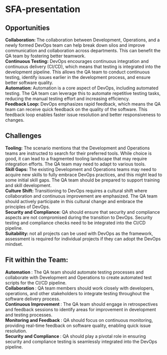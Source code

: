 # SFA-presentation

## Opportunities
<strong>Collaboration: </strong>The collaboration between Development, Operations, and a newly formed DevOps team can help break down silos and improve communication and collaboration across departments. This can benefit the QA team by fostering better teamwork.<br>
<strong>Continuous Testing:</strong> DevOps encourages continuous integration and continuous delivery (CI/CD), which means that testing is integrated into the development pipeline. This allows the QA team to conduct continuous testing, identify issues earlier in the development process, and ensure better software quality.<br>
<strong>Automation: </strong>Automation is a core aspect of DevOps, including automated testing. The QA team can leverage this to automate repetitive testing tasks, reducing the manual testing effort and increasing efficiency.<br>
<strong>Feedback Loop:</strong> DevOps emphasizes rapid feedback, which means the QA team can receive quick feedback on the quality of the software. This feedback loop enables faster issue resolution and better responsiveness to changes.<br>

## Challenges 
<strong>Tooling:</strong> The scenario mentions that the Development and Operations teams are instructed to search for their preferred tools. While choice is good, it can lead to a fragmented tooling landscape that may require integration efforts. The QA team may need to adapt to various tools. <br>
<strong>Skill Gaps: </strong>The existing Development and Operations teams may need to acquire new skills to fully embrace DevOps practices, and this might lead to some initial skill gaps. The QA team should be prepared to support training and skill development. <br>
<strong>Culture Shift: </strong>Transitioning to DevOps requires a cultural shift where collaboration and continuous improvement are emphasized. The QA team should actively participate in this cultural change and embrace the principles of DevOps.<br>
<strong>Security and Compliance:</strong> QA should ensure that security and compliance aspects are not compromised during the transition to DevOps. Security testing and compliance checks need to be integrated into the CI/CD pipeline.<br>
<strong>Suitability: </strong>not all projects can be used with DevOps as the framework, assessment is required for individual projects if they can adopt the DevOps mindset.<br>

## Fit within the Team:
<strong> Automation </strong>: The QA team should automate testing processes and collaborate with Development and Operations to create automated test scripts for the CI/CD pipeline.<br>
<strong> Collaboration </strong>: QA team members should work closely with developers, operations, and other stakeholders to integrate testing throughout the software delivery process.<br>
<strong> Continuous Improvement </strong>: The QA team should engage in retrospectives and feedback sessions to identify areas for improvement in development and testing processes.<br>
<strong> Monitoring and Feedback </strong>: QA should focus on continuous monitoring, providing real-time feedback on software quality, enabling quick issue resolution.<br>
<strong> Security and Compliance </strong>: QA should play a pivotal role in ensuring security and compliance testing is seamlessly integrated into the DevOps pipeline.<br>
